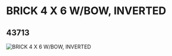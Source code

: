 # BRICK 4 X 6 W/BOW, INVERTED
## 43713
![BRICK 4 X 6 W/BOW, INVERTED](https://lc-www-live-s.legocdn.com/media/bricks/5/2/4180464.jpg)
